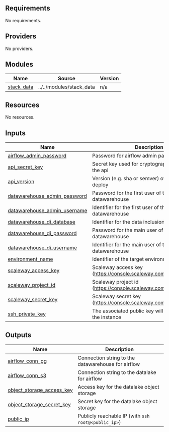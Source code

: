 <!-- BEGIN_TF_DOCS -->
## Requirements

No requirements.

## Providers

No providers.

## Modules

| Name | Source | Version |
|------|--------|---------|
| <a name="module_stack_data"></a> [stack\_data](#module\_stack\_data) | ../../modules/stack_data | n/a |

## Resources

No resources.

## Inputs

| Name | Description | Type | Default | Required |
|------|-------------|------|---------|:--------:|
| <a name="input_airflow_admin_password"></a> [airflow\_admin\_password](#input\_airflow\_admin\_password) | Password for airflow admin panel | `string` | n/a | yes |
| <a name="input_api_secret_key"></a> [api\_secret\_key](#input\_api\_secret\_key) | Secret key used for cryptographic signing by the api | `string` | n/a | yes |
| <a name="input_api_version"></a> [api\_version](#input\_api\_version) | Version (e.g. sha or semver) of the api to deploy | `string` | n/a | yes |
| <a name="input_datawarehouse_admin_password"></a> [datawarehouse\_admin\_password](#input\_datawarehouse\_admin\_password) | Password for the first user of the postgres datawarehouse | `string` | n/a | yes |
| <a name="input_datawarehouse_admin_username"></a> [datawarehouse\_admin\_username](#input\_datawarehouse\_admin\_username) | Identifier for the first user of the postgres datawarehouse | `string` | n/a | yes |
| <a name="input_datawarehouse_di_database"></a> [datawarehouse\_di\_database](#input\_datawarehouse\_di\_database) | Identifier for the data inclusion database | `string` | n/a | yes |
| <a name="input_datawarehouse_di_password"></a> [datawarehouse\_di\_password](#input\_datawarehouse\_di\_password) | Password for the main user of the postgres datawarehouse | `string` | n/a | yes |
| <a name="input_datawarehouse_di_username"></a> [datawarehouse\_di\_username](#input\_datawarehouse\_di\_username) | Identifier for the main user of the postgres datawarehouse | `string` | n/a | yes |
| <a name="input_environment_name"></a> [environment\_name](#input\_environment\_name) | Identifier of the target environment | `string` | n/a | yes |
| <a name="input_scaleway_access_key"></a> [scaleway\_access\_key](#input\_scaleway\_access\_key) | Scaleway access key (https://console.scaleway.com/iam/api-keys) | `string` | n/a | yes |
| <a name="input_scaleway_project_id"></a> [scaleway\_project\_id](#input\_scaleway\_project\_id) | Scaleway project id (https://console.scaleway.com/project/settings) | `string` | n/a | yes |
| <a name="input_scaleway_secret_key"></a> [scaleway\_secret\_key](#input\_scaleway\_secret\_key) | Scaleway secret key (https://console.scaleway.com/iam/api-keys) | `string` | n/a | yes |
| <a name="input_ssh_private_key"></a> [ssh\_private\_key](#input\_ssh\_private\_key) | The associated public key will be deployed to the instance | `string` | n/a | yes |

## Outputs

| Name | Description |
|------|-------------|
| <a name="output_airflow_conn_pg"></a> [airflow\_conn\_pg](#output\_airflow\_conn\_pg) | Connection string to the datawarehouse for airflow |
| <a name="output_airflow_conn_s3"></a> [airflow\_conn\_s3](#output\_airflow\_conn\_s3) | Connection string to the datalake for airflow |
| <a name="output_object_storage_access_key"></a> [object\_storage\_access\_key](#output\_object\_storage\_access\_key) | Access key for the datalake object storage |
| <a name="output_object_storage_secret_key"></a> [object\_storage\_secret\_key](#output\_object\_storage\_secret\_key) | Secret key for the datalake object storage |
| <a name="output_public_ip"></a> [public\_ip](#output\_public\_ip) | Publicly reachable IP (with `ssh root@<public_ip>`) |
<!-- END_TF_DOCS -->